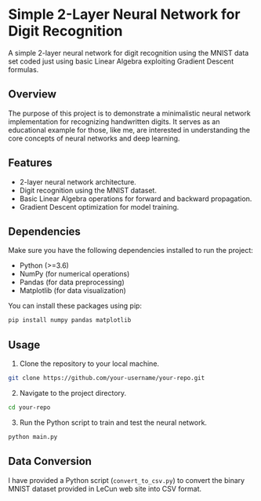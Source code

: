 # Simple 2-Layer Neural Network for Digit Recognition

A simple 2-layer neural network for digit recognition using the MNIST data set coded just using basic Linear Algebra exploiting Gradient Descent formulas.

## Overview

The purpose of this project is to demonstrate a minimalistic neural network implementation for recognizing handwritten digits. It serves as an educational example for those, like me, are interested in understanding the core concepts of neural networks and deep learning.

## Features

- 2-layer neural network architecture.
- Digit recognition using the MNIST dataset.
- Basic Linear Algebra operations for forward and backward propagation.
- Gradient Descent optimization for model training.

## Dependencies

Make sure you have the following dependencies installed to run the project:

- Python (>=3.6)
- NumPy (for numerical operations)
- Pandas (for data preprocessing)
- Matplotlib (for data visualization)

You can install these packages using pip:

```bash
pip install numpy pandas matplotlib
```

## Usage

1. Clone the repository to your local machine.

```bash
git clone https://github.com/your-username/your-repo.git
```

2. Navigate to the project directory.

```bash
cd your-repo
```

3. Run the Python script to train and test the neural network.

```bash
python main.py
```

## Data Conversion

I have provided a Python script (`convert_to_csv.py`) to convert the binary MNIST dataset provided in LeCun web site into CSV format.

